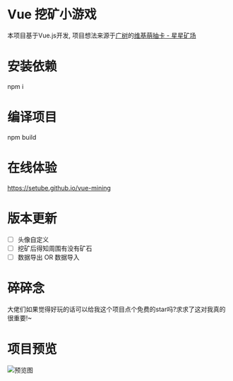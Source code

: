 # Vue 挖矿小游戏
本项目基于Vue.js开发, 项目想法来源于[广树](https://github.com/eeg1412)的[维基萌抽卡 - 星星矿场](https://github.com/eeg1412/wikimoeCardByNodeJS)

# 安装依赖
npm i

# 编译项目
npm build

# 在线体验
https://setube.github.io/vue-mining

# 版本更新
- [ ] 头像自定义
- [ ] 挖矿后得知周围有没有矿石
- [ ] 数据导出 OR 数据导入

# 碎碎念
大佬们如果觉得好玩的话可以给我这个项目点个免费的star吗?求求了这对我真的很重要!~

# 项目预览
![预览图](https://s1.locimg.com/2024/05/27/3d2117d1e78f2.png)
